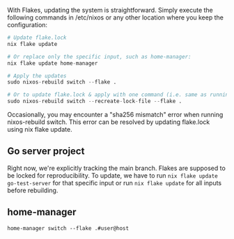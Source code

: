 With Flakes, updating the system is straightforward. Simply execute the following commands in /etc/nixos or any other location where you keep the configuration:

```nix
# Update flake.lock
nix flake update

# Or replace only the specific input, such as home-manager:
nix flake update home-manager

# Apply the updates
sudo nixos-rebuild switch --flake .

# Or to update flake.lock & apply with one command (i.e. same as running "nix flake update" before)
sudo nixos-rebuild switch --recreate-lock-file --flake .
```

Occasionally, you may encounter a "sha256 mismatch" error when running nixos-rebuild switch. This error can be resolved by updating flake.lock using nix flake update.


## Go server project

Right now, we're explicitly tracking the main branch.
Flakes are supposed to be locked for reproducibility. To update, 
we have to run `nix flake update go-test-server` for that specific input
or run `nix flake update` for all inputs before rebuilding.

## home-manager
```
home-manager switch --flake .#user@host
```





